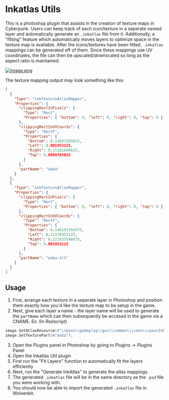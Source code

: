 # Inkatlas Utils
This is a photoshop plugin that assists in the creation of texture maps in Cyberpunk. Users can keep track of each icon/texture in a seperate named layer and automatically generate an `.inkatlas` file from it. Additionally, a "fitting" feature which automatically moves layers to optimize space in the texture map is available. After the icons/textures have been fitted, `.inkatlas` mappings can be generated off of them. Since these mappings use UV coordinates, the file can then be upscaled/downscaled so long as the aspect ratio is maintained. 

[![image.png](https://i.postimg.cc/Qx67QQtB/image.png)](https://postimg.cc/BXKts12s)

The texture mapping output may look something like this:
```json
[
  {
    "Type": "inkTextureAtlasMapper",
    "Properties": {
      "clippingRectInPixels": {
        "Type": "Rect",
        "Properties": { "bottom": 0, "left": 0, "right": 0, "top": 0 }
      },
      "clippingRectInUVCoords": {
        "Type": "RectF",
        "Properties": {
          "Bottom": 0.14697265625,
          "Left": 0.001953125,
          "Right": 0.11181640625,
          "Top": 0.0009765625
        }
      },
      "partName": "aoba"
    }
  },
  {
    "Type": "inkTextureAtlasMapper",
    "Properties": {
      "clippingRectInPixels": {
        "Type": "Rect",
        "Properties": { "bottom": 0, "left": 0, "right": 0, "top": 0 }
      },
      "clippingRectInUVCoords": {
        "Type": "RectF",
        "Properties": {
          "Bottom": 0.148193359375,
          "Left": 0.11376953125,
          "Right": 0.221435546875,
          "Top": 0.001953125
        }
      },
      "partName": "aoba-alt"
    }
  }
]
```

## Usage

1. First, arrange each texture in a seperate layer in Photoshop and position them exactly how you'd like the texture map to be setup in the game.
2. Next, give each layer a name - the layer name will be used to generate the `partName` which can then subsequently be accesed in the game via a CNAME. 
Ex. (In Redscript)
```swift
image.SetAtlasResource(r"\\base\\gameplay\\gui\\common\\icons\\<yourInkAtlasName>.inkatlas");
image.SetTexturePart(n"aoba");
```
3. Open the Plugins panel in Photoshop by going to Plugins -> Plugins Panel
4. Open the Inkatlas Util plugin
5. First run the "Fit Layers" function to automatically fit the layers efficiently
6. Next, run the "Generate InkAtlas" to generate the atlas mappings.
7. The generated `.inkatlas` file will be in the same directory as the `.psd` file you were working with.
8. You should now be able to import the generated `.inkatlas` file in Wolvenkit.
